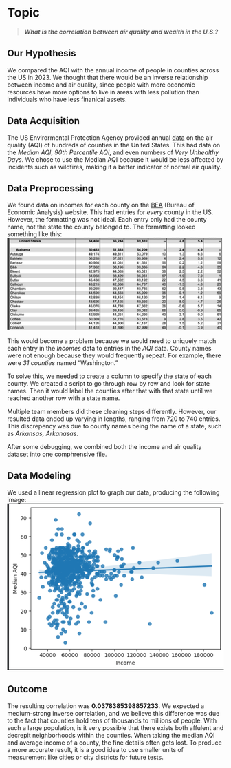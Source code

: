 # Topic 

> ***What is the correlation between air quality and wealth in the U.S.?***

## Our Hypothesis

We compared the AQI with the annual income of people in counties across the US in 2023. We thought that there would be an inverse relationship between income and  air quality, since people with more economic resources have more options to live in areas with less pollution than individuals who have less finanical assets.

## Data Acquisition

The US Envirormental Protection Agency provided annual [data](https://aqs.epa.gov/aqsweb/airdata/download_files.html#Annual) on the air quality (AQI) of hundreds of counties in the United States. This had data on the *Median AQI*, *90th Percentile AQI*, and even numbers of *Very Unhealthy Days*. We chose to use the Median AQI because it would be less affected by incidents such as wildfires, making it a better indicator of normal air quality.

## Data Preprocessing

We found data on incomes for each county on the [BEA](https://www.bea.gov/data/income-saving/personal-income-county-metro-and-other-areas) (Bureau of Economic Analysis) website. This had entries for *every* county in the US. However, the formatting was not ideal. Each entry only had the county name, not the state the county belonged to. The formatting looked something like this:
![](messy-data.png)<!-- {"width":220} -->

This would become a problem because we would need to uniquely match each entry in the *Incomes* data to entries in the *AQI* data. County names were not enough because they would frequently repeat. For example, there were *31 counties* named “Washington.” 

To solve this, we needed to create a column to specify the state of each county. We created a script to go through row by row and look for state names. Then it would label the counties after that with that state until we reached another row with a state name. 

Multiple team members did these cleaning steps differently. However, our resulted data ended up varying in lengths, ranging from 720 to 740 entries. This discrepency was due to county names being the name of a state, such as *Arkansas, Arkanasas*.

After some debugging, we combined both the income and air quality dataset into one comphrensive file.

## Data Modeling

We used a linear regression plot to graph our data, producing the following image:
![](graphed-correlation.png)<!-- {"width":220} -->

## Outcome

The resulting correlation was **0.0378385398857233**. We expected a medium-strong inverse correlation, and we believe this difference was due to the fact that counties hold tens of thousands to millions of people. With such a large population, is it very possible that there exists both affulent and decrepit neighborhoods within the counties. When taking the median AQI and average income of a county, the fine details often gets lost. To produce a more accurate result, it is a good idea to use smaller units of measurement like cities or city districts for future tests.

